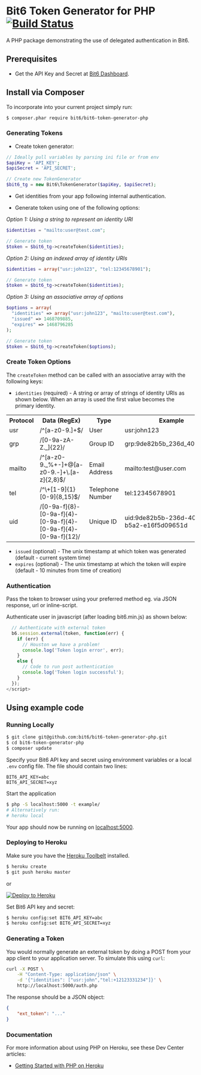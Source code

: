 # Bit6 Token Generator for PHP [![Build Status](https://travis-ci.org/jwelmac/bit6-token-generator-php.svg?branch=master)](https://travis-ci.org/jwelmac/bit6-token-generator-php)

A PHP package demonstrating the use of delegated authentication in Bit6.


## Prerequisites

* Get the API Key and Secret at [Bit6 Dashboard](https://dashboard.bit6.com).

## Install via Composer

To incorporate into your current project simply run:
```sh
$ composer.phar require bit6/bit6-token-generator-php
```

### Generating Tokens

* Create token generator:

```php
// Ideally pull variables by parsing ini file or from env
$apiKey = 'API_KEY';  
$apiSecret = 'API_SECRET';

// Create new TokenGenerator
$bit6_tg = new Bit6\TokenGenerator($apiKey, $apiSecret);
```

* Get identities from your app following internal authentication.

* Generate token using one of the following options:

*Option 1: Using a string to represent an identity URI*
```php
$identities = "mailto:user@test.com";

// Generate token
$token = $bit6_tg->createToken($identities);
```

*Option 2: Using an indexed array of identity URIs*

```php
$identities = array("usr:john123", "tel:12345678901");

// Generate token
$token = $bit6_tg->createToken($identities);
```
*Option 3: Using an associative array of options*

```php
$options = array(
  "identities" => array("usr:john123", "mailto:user@test.com"),
  "issued" => 1468709885,
  "expires" => 1468796285
);

// Generate token
$token = $bit6_tg->createToken($options);
```

### Create Token Options
The `createToken` method can be called with an associative array with the following keys:
* `identities` (required) - A string or array of strings of identity URIs as shown below.
When an array is used the first value becomes the primary identity.

<table>
  <tr>
    <th>Protocol</th>
    <th>Data (RegEx)</th>
    <th>Type</th>
    <th>Example</th>
  </tr>
  <tr>
    <td>usr</td>
    <td>/^[a-z0-9.]+$/</td>
    <td>User</td>
    <td>usr:john123</td>
  </tr>
  <tr>
    <td>grp</td>
    <td>/[0-9a-zA-Z._]{22}/</td>
    <td>Group ID</td>
    <td>grp:9de82b5b_236d_40f6_b5a2</td>
  </tr>
  <tr>
    <td>mailto</td>
    <td>/^[a-z0-9._%+-]+@[a-z0-9.-]+\.[a-z]{2,8}$/</td>
    <td>Email Address</td>
    <td>mailto:test@user.com</td>
  </tr>
  <tr>
    <td>tel</td>
    <td>/^\+[1-9]{1}[0-9]{8,15}$/</td>
    <td>Telephone Number</td>
    <td>tel:12345678901</td>
  </tr>
  <tr>
    <td>uid</td>
    <td>/[0-9a-f]{8}-[0-9a-f]{4}-[0-9a-f]{4}-[0-9a-f]{4}-[0-9a-f]{12}/</td>
    <td>Unique ID</td>
    <td>uid:9de82b5b-236d-40f6-b5a2-e16f5d09651d</td>
  </tr>
</table>

* `issued` (optional) - The unix timestamp at which token was generated (default - current system time)
* `expires` (optional) - The unix timestamp at which the token will expire (default - 10 minutes from time of creation)

### Authentication
Pass the token to browser using your preferred method eg. via JSON response,  url  or inline-script.

Authenticate user in javascript (after loading bit6.min.js) as shown below:
```js
  // Authenticate with external token
  b6.session.external(token, function(err) {
    if (err) {
      // Houston we have a problem!
      console.log('Token login error', err);
    }
    else {
      // Code to run post authentication
      console.log('Token login successful');
    }
  });
</script>
```

## Using example code
### Running Locally

```sh
$ git clone git@github.com:bit6/bit6-token-generator-php.git
$ cd bit6-token-generator-php
$ composer update
```

Specify your Bit6 API key and secret using environment variables or a local `.env` config file. The file should contain two lines:

```
BIT6_API_KEY=abc
BIT6_API_SECRET=xyz
```

Start the application

```sh
$ php -S localhost:5000 -t example/
# Alternatively run:
# heroku local
```

Your app should now be running on [localhost:5000](http://localhost:5000/).


### Deploying to Heroku

Make sure you have the [Heroku Toolbelt](https://toolbelt.heroku.com/) installed.

```sh
$ heroku create
$ git push heroku master
```
or

[![Deploy to Heroku](https://www.herokucdn.com/deploy/button.png)](https://heroku.com/deploy)

Set Bit6 API key and secret:

```sh
$ heroku config:set BIT6_API_KEY=abc
$ heroku config:set BIT6_API_SECRET=xyz
```


### Generating a Token

You would normally generate an external token by doing a POST from your app client to your application server. To simulate this using `curl`:

```sh
curl -X POST \
    -H "Content-Type: application/json" \
    -d '{"identities": ["usr:john","tel:+12123331234"]}' \
    http://localhost:5000/auth.php
```

The response should be a JSON object:

```json
{
    "ext_token": "..."
}
```


### Documentation

For more information about using PHP on Heroku, see these Dev Center articles:

- [Getting Started with PHP on Heroku](https://devcenter.heroku.com/articles/getting-started-with-php)
